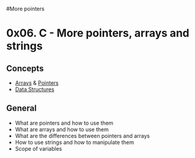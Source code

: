 #More pointers

<h1>0x06. C - More pointers, arrays and strings</h1>

<h2>Concepts</h2>
<ul>
<li><a href='https://www.tutorialspoint.com/cprogramming/c_arrays.htm'>Arrays</a> & <a href='https://www.tutorialspoint.com/cprogramming/c_pointers.htm'>Pointers</a></li>
<li><a href='https://www.geeksforgeeks.org/learn-data-structures-and-algorithms-dsa-tutorial/?ref=shm'>Data Structures</a></li>
</ul>

<h2>General</h2>

<ul>
<li>What are pointers and how to use them</li>
<li>What are arrays and how to use them</li>
<li>What are the differences between pointers and arrays</li>
<li>How to use strings and how to manipulate them</li>
<li>Scope of variables</li>
</ul>

